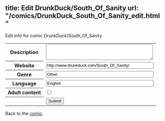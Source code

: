 title: Edit DrunkDuck/South_Of_Sanity
url: "/comics/DrunkDuck_South_Of_Sanity_edit.html"
---
Edit info for comic DrunkDuck/South_Of_Sanity

<form name="comic" action="http://gaepostmail.appspot.com/comic/" method="post">
<table class="comicinfo">
<tr>
<th>Description</th><td><textarea name="description" cols="40" rows="3"></textarea></td>
</tr>
<tr>
<th>Website</th><td><input type="text" name="url" value="http://www.drunkduck.com/South_Of_Sanity/" size="40"/></td>
</tr>
<tr>
<th>Genre</th><td><input type="text" name="genre" value="Other" size="40"/></td>
</tr>
<tr>
<th>Language</th><td><input type="text" name="language" value="English" size="40"/></td>
</tr>
<tr>
<th>Adult content</th><td><input type="checkbox" name="adult" value="adult" /></td>
</tr>
<tr>
<th></th><td>
<input type="hidden" name="comic" value="DrunkDuck_South_Of_Sanity" />
<input type="submit" name="submit" value="Submit" />
</td>
</tr>
</table>
</form>

Back to the [comic](DrunkDuck_South_Of_Sanity.html).
